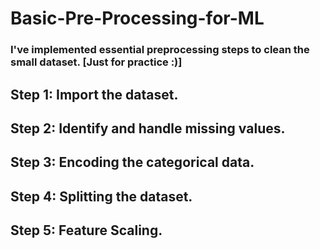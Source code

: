 # Basic-Pre-Processing-for-ML

### I've implemented essential preprocessing steps to clean the small dataset. [Just for practice :)]

## **Step 1:** Import the dataset.
## **Step 2:** Identify and handle missing values.
## **Step 3:** Encoding the categorical data.
## **Step 4:** Splitting the dataset.
## **Step 5:** Feature Scaling.
